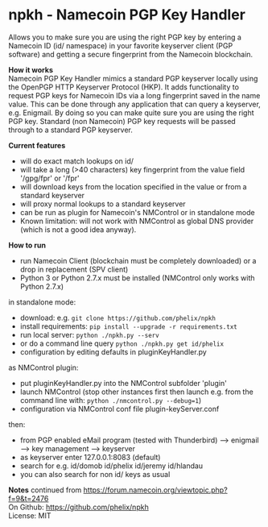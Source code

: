   
**npkh - Namecoin PGP Key Handler**  
===============================  
  
Allows you to make sure you are using the right PGP key by entering a Namecoin ID (id/ namespace) in your favorite keyserver client (PGP software) and getting a secure fingerprint from the Namecoin blockchain.  
  
**How it works**  
Namecoin PGP Key Handler mimics a standard PGP keyserver locally using the OpenPGP HTTP Keyserver Protocol (HKP). It adds functionality to request PGP keys for Namecoin IDs via a long fingerprint saved in the name value. This can be done through any application that can query a keyserver, e.g. Enigmail. By doing so you can make quite sure you are using the right PGP key. Standard (non Namecoin) PGP key requests will be passed through to a standard PGP keyserver.  
  
**Current features**  
* will do exact match lookups on id/  
* will take a long (>40 characters) key fingerprint from the value field '/gpg/fpr' or '/fpr'  
* will download keys from the location specified in the value or from a standard keyserver  
* will proxy normal lookups to a standard keyserver  
* can be run as plugin for Namecoin's NMControl or in standalone mode  
* Known limitation: will not work with NMControl as global DNS provider (which is not a good idea anyway).  
  
**How to run**  
* run Namecoin Client (blockchain must be completely downloaded) or a drop in replacement (SPV client)  
* Python 3 or Python 2.7.x must be installed (NMControl only works with Python 2.7.x)  
  
in standalone mode:  
* download: e.g. `git clone https://github.com/phelix/npkh`  
* install requirements: `pip install --upgrade -r requirements.txt`  
* run local server: `python ./npkh.py --serv`  
* or do a command line query `python ./npkh.py get id/phelix`  
* configuration by editing defaults in pluginKeyHandler.py  
  
as NMControl plugin:  
* put pluginKeyHandler.py into the NMControl subfolder 'plugin'  
* launch NMControl (stop other instances first then launch e.g. from the command line with: `python ./nmcontrol.py --debug=1`)  
* configuration via NMControl conf file plugin-keyServer.conf  
  
then:  
* from PGP enabled eMail program (tested with Thunderbird) --> enigmail --> key management --> keyserver  
* as keyserver enter 127.0.0.1:8083 (default)  
* search for e.g. id/domob id/phelix id/jeremy id/hlandau  
* you can also search for non id/ keys as usual  
  
**Notes**
continued from https://forum.namecoin.org/viewtopic.php?f=9&t=2476  
On Github: https://github.com/phelix/npkh  
License: MIT  
